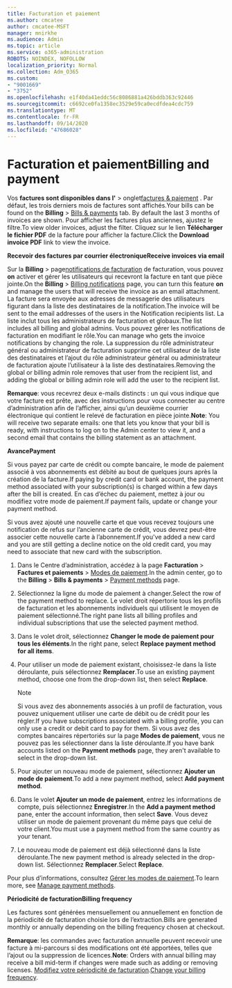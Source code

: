 ```yaml
---
title: Facturation et paiement
ms.author: cmcatee
author: cmcatee-MSFT
manager: mnirkhe
ms.audience: Admin
ms.topic: article
ms.service: o365-administration
ROBOTS: NOINDEX, NOFOLLOW
localization_priority: Normal
ms.collection: Adm_O365
ms.custom:
- "9001669"
- "3752"
ms.openlocfilehash: e1f40da41eddc56c8086881a426bddb363c92446
ms.sourcegitcommit: c6692ce0fa1358ec3529e59ca0ecdfdea4cdc759
ms.translationtype: MT
ms.contentlocale: fr-FR
ms.lasthandoff: 09/14/2020
ms.locfileid: "47686028"
---
```

# <a name="billing-and-payment"></a><span data-ttu-id="93fd1-102">Facturation et paiement</span><span class="sxs-lookup"><span data-stu-id="93fd1-102">Billing and payment</span></span>

<span data-ttu-id="93fd1-103">Vos **factures sont disponibles dans l'**  >  onglet[factures & paiement](https://go.microsoft.com/fwlink/p/?linkid=848039) .  Par défaut, les trois derniers mois de factures sont affichés.</span><span class="sxs-lookup"><span data-stu-id="93fd1-103">Your bills can be found on the **Billing** > [Bills & payments](https://go.microsoft.com/fwlink/p/?linkid=848039) tab.  By default the last 3 months of invoices are shown.</span></span>  <span data-ttu-id="93fd1-104">Pour afficher les factures plus anciennes, ajustez le filtre.</span><span class="sxs-lookup"><span data-stu-id="93fd1-104">To view older invoices, adjust the filter.</span></span>  <span data-ttu-id="93fd1-105">Cliquez sur le lien **Télécharger le fichier PDF** de la facture pour afficher la facture.</span><span class="sxs-lookup"><span data-stu-id="93fd1-105">Click the **Download invoice PDF** link to view the invoice.</span></span>

<span data-ttu-id="93fd1-106">**Recevoir des factures par courrier électronique**</span><span class="sxs-lookup"><span data-stu-id="93fd1-106">**Receive invoices via email**</span></span>

<span data-ttu-id="93fd1-107">Sur la **Billing**  >  page[notifications de facturation](https://go.microsoft.com/fwlink/p/?linkid=853212) de facturation, vous pouvez **on** activer et gérer les utilisateurs qui recevront la facture en tant que pièce jointe.</span><span class="sxs-lookup"><span data-stu-id="93fd1-107">On the **Billing** > [Billing notifications](https://go.microsoft.com/fwlink/p/?linkid=853212) page, you can turn this feature **on** and manage the users that will receive the invoice as an email attachment.</span></span> <span data-ttu-id="93fd1-108">La facture sera envoyée aux adresses de messagerie des utilisateurs figurant dans la liste des destinataires de la notification.</span><span class="sxs-lookup"><span data-stu-id="93fd1-108">The invoice will be sent to the email addresses of the users in the Notification recipients list.</span></span> <span data-ttu-id="93fd1-109">La liste inclut tous les administrateurs de facturation et globaux.</span><span class="sxs-lookup"><span data-stu-id="93fd1-109">The list includes all billing and global admins.</span></span>  <span data-ttu-id="93fd1-110">Vous pouvez gérer les notifications de facturation en modifiant le rôle.</span><span class="sxs-lookup"><span data-stu-id="93fd1-110">You can manage who gets the invoice notifications by changing the role.</span></span>  <span data-ttu-id="93fd1-111">La suppression du rôle administrateur général ou administrateur de facturation supprime cet utilisateur de la liste des destinataires et l’ajout du rôle administrateur général ou administrateur de facturation ajoute l’utilisateur à la liste des destinataires.</span><span class="sxs-lookup"><span data-stu-id="93fd1-111">Removing the global or billing admin role removes that user from the recipient list, and adding the global or billing admin role will add the user to the recipient list.</span></span>

<span data-ttu-id="93fd1-112">**Remarque**: vous recevrez deux e-mails distincts : un qui vous indique que votre facture est prête, avec des instructions pour vous connecter au centre d’administration afin de l’afficher, ainsi qu’un deuxième courrier électronique qui contient le relevé de facturation en pièce jointe.</span><span class="sxs-lookup"><span data-stu-id="93fd1-112">**Note**: You will receive two separate emails: one that lets you know that your bill is ready, with instructions to log on to the Admin center to view it, and a second email that contains the billing statement as an attachment.</span></span>

<span data-ttu-id="93fd1-113">**Avance**</span><span class="sxs-lookup"><span data-stu-id="93fd1-113">**Payment**</span></span>

<span data-ttu-id="93fd1-114">Si vous payez par carte de crédit ou compte bancaire, le mode de paiement associé à vos abonnements est débité au bout de quelques jours après la création de la facture.</span><span class="sxs-lookup"><span data-stu-id="93fd1-114">If paying by credit card or bank account, the payment method associated with your subscription(s) is charged within a few days after the bill is created.</span></span> <span data-ttu-id="93fd1-115">En cas d’échec du paiement, mettez à jour ou modifiez votre mode de paiement.</span><span class="sxs-lookup"><span data-stu-id="93fd1-115">If payment fails, update or change your payment method.</span></span>

<span data-ttu-id="93fd1-116">Si vous avez ajouté une nouvelle carte et que vous recevez toujours une notification de refus sur l’ancienne carte de crédit, vous devrez peut-être associer cette nouvelle carte à l’abonnement.</span><span class="sxs-lookup"><span data-stu-id="93fd1-116">If you've added a new card and you are still getting a decline notice on the old credit card, you may need to associate that new card with the subscription.</span></span>

1. <span data-ttu-id="93fd1-117">Dans le Centre d’administration, accédez à la page **Facturation** > **Factures et paiements** > [Modes de paiement](https://go.microsoft.com/fwlink/p/?linkid=2018806).</span><span class="sxs-lookup"><span data-stu-id="93fd1-117">In the admin center, go to the **Billing** > **Bills & payments** > [Payment methods](https://go.microsoft.com/fwlink/p/?linkid=2018806) page.</span></span>

2. <span data-ttu-id="93fd1-118">Sélectionnez la ligne du mode de paiement à changer.</span><span class="sxs-lookup"><span data-stu-id="93fd1-118">Select the row of the payment method to replace.</span></span> <span data-ttu-id="93fd1-119">Le volet droit répertorie tous les profils de facturation et les abonnements individuels qui utilisent le moyen de paiement sélectionné.</span><span class="sxs-lookup"><span data-stu-id="93fd1-119">The right pane lists all billing profiles and individual subscriptions that use the selected payment method.</span></span>

3. <span data-ttu-id="93fd1-120">Dans le volet droit, sélectionnez **Changer le mode de paiement pour tous les éléments**.</span><span class="sxs-lookup"><span data-stu-id="93fd1-120">In the right pane, select **Replace payment method for all items**.</span></span>

4. <span data-ttu-id="93fd1-121">Pour utiliser un mode de paiement existant, choisissez-le dans la liste déroulante, puis sélectionnez **Remplacer**.</span><span class="sxs-lookup"><span data-stu-id="93fd1-121">To use an existing payment method, choose one from the drop-down list, then select **Replace**.</span></span>

    > [!NOTE]
    > <span data-ttu-id="93fd1-122">Si vous avez des abonnements associés à un profil de facturation, vous pouvez uniquement utiliser une carte de débit ou de crédit pour les régler.</span><span class="sxs-lookup"><span data-stu-id="93fd1-122">If you have subscriptions associated with a billing profile, you can only use a credit or debit card to pay for them.</span></span> <span data-ttu-id="93fd1-123">Si vous avez des comptes bancaires répertoriés sur la page **Modes de paiement**, vous ne pouvez pas les sélectionner dans la liste déroulante.</span><span class="sxs-lookup"><span data-stu-id="93fd1-123">If you have bank accounts listed on the **Payment methods** page, they aren't available to select in the drop-down list.</span></span>

5. <span data-ttu-id="93fd1-124">Pour ajouter un nouveau mode de paiement, sélectionnez **Ajouter un mode de paiement**.</span><span class="sxs-lookup"><span data-stu-id="93fd1-124">To add a new payment method, select **Add payment method**.</span></span>

6. <span data-ttu-id="93fd1-125">Dans le volet **Ajouter un mode de paiement**, entrez les informations de compte, puis sélectionnez **Enregistrer**.</span><span class="sxs-lookup"><span data-stu-id="93fd1-125">In the **Add a payment method** pane, enter the account information, then select **Save**.</span></span> <span data-ttu-id="93fd1-126">Vous devez utiliser un mode de paiement provenant du même pays que celui de votre client.</span><span class="sxs-lookup"><span data-stu-id="93fd1-126">You must use a payment method from the same country as your tenant.</span></span>

7. <span data-ttu-id="93fd1-127">Le nouveau mode de paiement est déjà sélectionné dans la liste déroulante.</span><span class="sxs-lookup"><span data-stu-id="93fd1-127">The new payment method is already selected in the drop-down list.</span></span> <span data-ttu-id="93fd1-128">Sélectionnez **Remplacer**.</span><span class="sxs-lookup"><span data-stu-id="93fd1-128">Select **Replace**.</span></span>

<span data-ttu-id="93fd1-129">Pour plus d’informations, consultez [Gérer les modes de paiement](https://docs.microsoft.com/microsoft-365/commerce/billing-and-payments/manage-payment-methods).</span><span class="sxs-lookup"><span data-stu-id="93fd1-129">To learn more, see [Manage payment methods](https://docs.microsoft.com/microsoft-365/commerce/billing-and-payments/manage-payment-methods).</span></span>

<span data-ttu-id="93fd1-130">**Périodicité de facturation**</span><span class="sxs-lookup"><span data-stu-id="93fd1-130">**Billing frequency**</span></span>

<span data-ttu-id="93fd1-131">Les factures sont générées mensuellement ou annuellement en fonction de la périodicité de facturation choisie lors de l’extraction.</span><span class="sxs-lookup"><span data-stu-id="93fd1-131">Bills are generated monthly or annually depending on the billing frequency chosen at checkout.</span></span>  

<span data-ttu-id="93fd1-132">**Remarque**: les commandes avec facturation annuelle peuvent recevoir une facture à mi-parcours si des modifications ont été apportées, telles que l’ajout ou la suppression de licences.</span><span class="sxs-lookup"><span data-stu-id="93fd1-132">**Note**: Orders with annual billing may receive a bill mid-term if changes were made such as adding or removing licenses.</span></span> <span data-ttu-id="93fd1-133">[Modifiez votre périodicité de facturation](https://docs.microsoft.com/microsoft-365/commerce/billing-and-payments/change-payment-frequency).</span><span class="sxs-lookup"><span data-stu-id="93fd1-133">[Change your billing frequency](https://docs.microsoft.com/microsoft-365/commerce/billing-and-payments/change-payment-frequency).</span></span>
